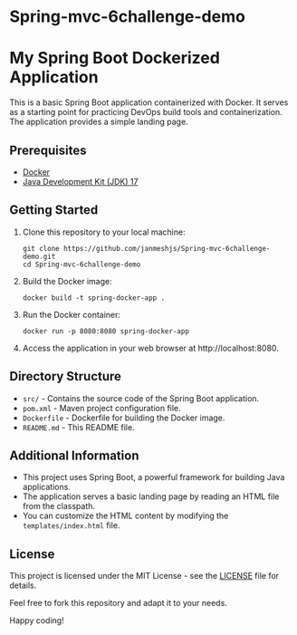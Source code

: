 # Spring-mvc-6challenge-demo
# My Spring Boot Dockerized Application

This is a basic Spring Boot application containerized with Docker. It serves as a starting point for practicing DevOps build tools and containerization. The application provides a simple landing page.
## Prerequisites

- [Docker](https://docs.docker.com/get-docker/)
- [Java Development Kit (JDK) 17](https://openjdk.java.net/)

## Getting Started

1. Clone this repository to your local machine:

    ```shell
    git clone https://github.com/janmeshjs/Spring-mvc-6challenge-demo.git
    cd Spring-mvc-6challenge-demo
    ```

2. Build the Docker image:

    ```shell
    docker build -t spring-docker-app .
    ```

3. Run the Docker container:

    ```shell
    docker run -p 8080:8080 spring-docker-app
    ```

4. Access the application in your web browser at http://localhost:8080.

## Directory Structure

- `src/` - Contains the source code of the Spring Boot application.
- `pom.xml` - Maven project configuration file.
- `Dockerfile` - Dockerfile for building the Docker image.
- `README.md` - This README file.

## Additional Information

- This project uses Spring Boot, a powerful framework for building Java applications.
- The application serves a basic landing page by reading an HTML file from the classpath.
- You can customize the HTML content by modifying the `templates/index.html` file.

## License

This project is licensed under the MIT License - see the [LICENSE](LICENSE) file for details.

Feel free to fork this repository and adapt it to your needs.

Happy coding!
